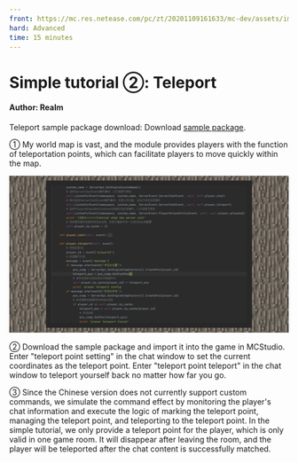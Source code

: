 ```yaml
--- 
front: https://mc.res.netease.com/pc/zt/20201109161633/mc-dev/assets/img/7_1.2616ac65.jpg 
hard: Advanced 
time: 15 minutes 
--- 
```

# Simple tutorial ②: Teleport 
#### Author: Realm 

Teleport sample package download: Download [sample package](https://g79.gdl.netease.com/guidedemo-case10.zip). 

① My world map is vast, and the module provides players with the function of teleportation points, which can facilitate players to move quickly within the map. 

![](./images/7_1.jpg) 

② Download the sample package and import it into the game in MCStudio. Enter "teleport point setting" in the chat window to set the current coordinates as the teleport point. Enter "teleport point teleport" in the chat window to teleport yourself back no matter how far you go. 

③ Since the Chinese version does not currently support custom commands, we simulate the command effect by monitoring the player's chat information and execute the logic of marking the teleport point, managing the teleport point, and teleporting to the teleport point. In the simple tutorial, we only provide a teleport point for the player, which is only valid in one game room. It will disappear after leaving the room, and the player will be teleported after the chat content is successfully matched. 

